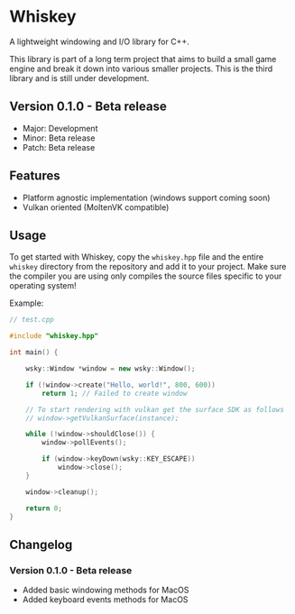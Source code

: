 # Whiskey
A lightweight windowing and I/O library for C++.

This library is part of a long term project that aims to build a small game engine and break it down into various smaller projects.
This is the third library and is still under development.

## Version 0.1.0 - Beta release
- Major: Development
- Minor: Beta release
- Patch: Beta release

## Features
- Platform agnostic implementation (windows support coming soon)
- Vulkan oriented (MoltenVK compatible)

## Usage
To get started with Whiskey, copy the `whiskey.hpp` file and the entire `whiskey` directory from the repository and add it to your project.
Make sure the compiler you are using only compiles the source files specific to your operating system!

Example:
```C++
// test.cpp

#include "whiskey.hpp"

int main() {

    wsky::Window *window = new wsky::Window();

    if (!window->create("Hello, world!", 800, 600))
        return 1; // Failed to create window

    // To start rendering with vulkan get the surface SDK as follows
    // window->getVulkanSurface(instance);

    while (!window->shouldClose()) {
        window->pollEvents();

        if (window->keyDown(wsky::KEY_ESCAPE))
            window->close();
    }

    window->cleanup();

    return 0;
}

```

## Changelog

### Version 0.1.0 - Beta release
- Added basic windowing methods for MacOS
- Added keyboard events methods for MacOS
